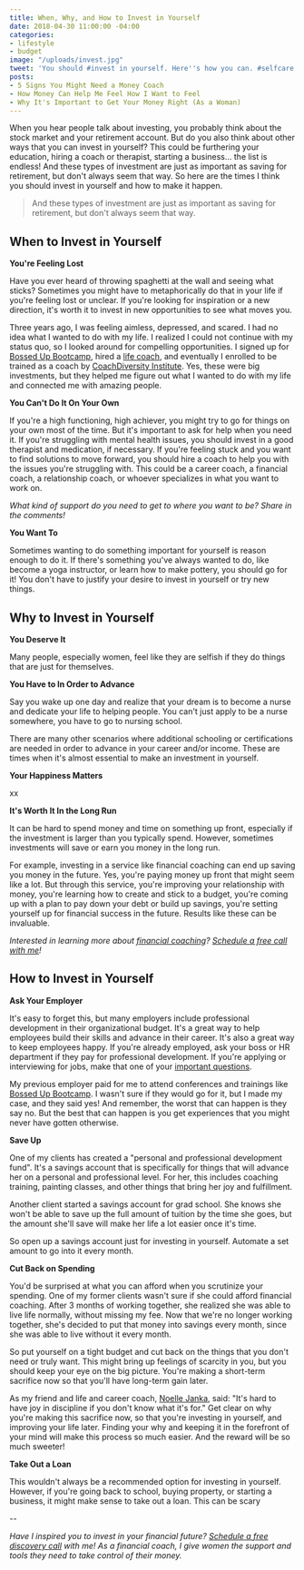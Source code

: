 ```yaml
---
title: When, Why, and How to Invest in Yourself
date: 2018-04-30 11:00:00 -04:00
categories:
- lifestyle
- budget
image: "/uploads/invest.jpg"
tweet: 'You should #invest in yourself. Here''s how you can. #selfcare'
posts:
- 5 Signs You Might Need a Money Coach
- How Money Can Help Me Feel How I Want to Feel
- Why It's Important to Get Your Money Right (As a Woman)
---
```


When you hear people talk about investing, you probably think about the stock market and your retirement account. But do you also think about other ways that you can invest in yourself? This could be furthering your education, hiring a coach or therapist, starting a business... the list is endless! And these types of investment are just as important as saving for retirement, but don't always seem that way. So here are the times I think you should invest in yourself and how to make it happen.

>  And these types of investment are just as important as saving for retirement, but don't always seem that way.

## When to Invest in Yourself

**You're Feeling Lost**

Have you ever heard of throwing spaghetti at the wall and seeing what sticks? Sometimes you might have to metaphorically do that in your life if you're feeling lost or unclear. If you're looking for inspiration or a new direction, it's worth it to invest in new opportunities to see what moves you.

Three years ago, I was feeling aimless, depressed, and scared. I had no idea what I wanted to do with my life. I realized I could not continue with my status quo, so I looked around for compelling opportunities. I signed up for [Bossed Up Bootcamp](https://bossedup.org/bootcamp/), hired a [life coach](http://jessicaleighlyons.com/), and eventually I enrolled to be trained as a coach by [CoachDiversity Institute](http://www.coachdiversity.com). Yes, these were big investments, but they helped me figure out what I wanted to do with my life and connected me with amazing people. 

**You Can't Do It On Your Own**

If you're a high functioning, high achiever, you might try to go for things on your own most of the time. But it's important to ask for help when you need it. If you're struggling with mental health issues, you should invest in a good therapist and medication, if necessary. If you're feeling stuck and you want to find solutions to move forward, you should hire a coach to help you with the issues you're struggling with. This could be a career coach, a financial coach, a relationship coach, or whoever specializes in what you want to work on. 

*What kind of support do you need to get to where you want to be? Share in the comments!*

**You Want To**

Sometimes wanting to do something important for yourself is reason enough to do it. If there's something you've always wanted to do, like become a yoga instructor, or learn how to make pottery, you should go for it! You don't have to  justify your desire to invest in yourself or try new things. 

## Why to Invest in Yourself

**You Deserve It**

Many people, especially women, feel like they are selfish if they do things that are just for themselves. 

**You Have to In Order to Advance**

Say you wake up one day and realize that your dream is to become a nurse and dedicate your life to helping people. You can't just apply to be a nurse somewhere, you have to go to nursing school.

There are many other scenarios where additional schooling or certifications are needed in order to advance in your career and/or income. These are times when it's almost essential to make an investment in yourself.

**Your Happiness Matters**

xx

**It's Worth It In the Long Run**

It can be hard to spend money and time on something up front, especially if the investment is larger than you typically spend. However, sometimes investments will save or earn you money in the long run.

For example, investing in a service like financial coaching can end up saving you money in the future. Yes, you're paying money up front that might seem like a lot. But through this service, you're improving your relationship with money, you're learning how to create and stick to a budget, you're coming up with a plan to pay down your debt or build up savings, you're setting yourself up for financial success in the future. Results like these can be invaluable.

*Interested in learning more about [financial coaching](https://www.maggiegermano.com/coaching/)? [Schedule a free call with me](https://maggiegermanofinancialcoaching.as.me/discovery)!*

## How to Invest in Yourself

**Ask Your Employer**

It's easy to forget this, but many employers include professional development in their organizational budget. It's a great way to help employees build their skills and advance in their career. It's also a great way to keep employees happy. If you're already employed, ask your boss or HR department if they pay for professional development. If you're applying or interviewing for jobs, make that one of your [important questions](https://www.maggiegermano.com/blog/non-salary-perks-you-should-ask-for/).

My previous employer paid for me to attend conferences and trainings like [Bossed Up Bootcamp](http://www.bossedup.org/bootcamp). I wasn't sure if they would go for it, but I made my case, and they said yes! And remember, the worst that can happen is they say no. But the best that can happen is you get experiences that you might never have gotten otherwise.

**Save Up**

One of my clients has created a "personal and professional development fund". It's a savings account that is specifically for things that will advance her on a personal and professional level. For her, this includes coaching training, painting classes, and other things that bring her joy and fulfillment.

Another client started a savings account for grad school. She knows she won't be able to save up the full amount of tuition by the time she goes, but the amount she'll save will make her life a lot easier once it's time.

So open up a savings account just for investing in yourself. Automate a set amount to go into it every month.

**Cut Back on Spending**

You'd be surprised at what you can afford when you scrutinize your spending. One of my former clients wasn't sure if she could afford financial coaching. After 3 months of working together, she realized she was able to live life normally, without missing my fee. Now that we're no longer working together, she's decided to put that money into savings every month, since she was able to live without it every month.

So put yourself on a tight budget and cut back on the things that you don't need or truly want. This might bring up feelings of scarcity in you, but you should keep your eye on the big picture. You're making a short-term sacrifice now so that you'll have long-term gain later.

As my friend and life and career coach, [Noelle Janka](http://www.noellejanka.com/), said: "It's hard to have joy in discipline if you don't know what it's for." Get clear on why you're making this sacrifice now, so that you're investing in yourself, and improving your life later. Finding your why and keeping it in the forefront of your mind will make this process so much easier. And the reward will be so much sweeter!

**Take Out a Loan**

This wouldn't always be a recommended option for investing in yourself. However, if you're going back to school, buying property, or starting a business, it might make sense to take out a loan. This can be scary

--

*Have I inspired you to invest in your financial future? [Schedule a free discovery call](https://maggiegermanofinancialcoaching.as.me/discovery) with me! As a financial coach, I give women the support and tools they need to take control of their money.*